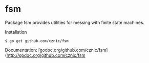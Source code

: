 fsm
===

Package fsm provides utilities for messing with finite state machines.

Installation

    $ go get github.com/cznic/fsm

Documentation: [godoc.org/github.com/cznic/fsm](http://godoc.org/github.com/cznic/fsm
